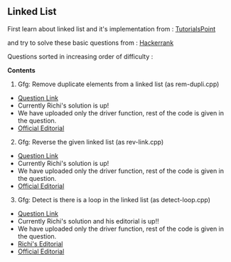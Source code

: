 ﻿## Linked List


First learn about linked list and it's implementation from :
[TutorialsPoint](https://www.tutorialspoint.com/data_structures_algorithms/linked_list_algorithms.htm)

and try to solve these basic questions from :
[Hackerrank](https://www.hackerrank.com/domains/data-structures?filters%5Bsubdomains%5D%5B%5D=linked-lists)



Questions sorted in increasing order of difficulty : 

**Contents**

1. Gfg: Remove duplicate elements from a linked list (as rem-dupli.cpp)

- [Question Link](https://practice.geeksforgeeks.org/problems/remove-duplicate-element-from-sorted-linked-list/1)
- Currently Richi's solution is up!
- We have uploaded only the driver function, rest of the code is given in the question.
- [Official Editorial](https://www.geeksforgeeks.org/remove-duplicates-from-a-sorted-linked-list/)

2. Gfg: Reverse the given linked list (as rev-link.cpp)

- [Question Link](https://practice.geeksforgeeks.org/problems/reverse-a-linked-list/1)
- Currently Richi's solution is up!
- We have uploaded only the driver function, rest of the code is given in the question.
- [Official Editorial](https://www.geeksforgeeks.org/reverse-a-linked-list/)

3. Gfg: Detect is there is a loop in the linked list (as detect-loop.cpp)

- [Question Link](https://practice.geeksforgeeks.org/problems/detect-loop-in-linked-list/1)
- Currently Richi's solution and his editorial is up!!
- We have uploaded only the driver function, rest of the code is given in the question.
- [Richi's Editorial](https://github.com/richidubey/AwesomeDataStructuresAndAlgorithms/blob/master/Linked%20List/Editorial-Detect-Loop-RD.md)
- [Official Editorial](https://www.geeksforgeeks.org/detect-loop-in-a-linked-list/)

